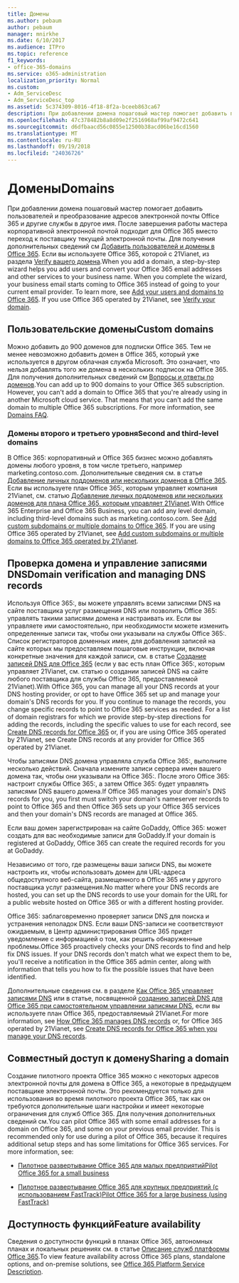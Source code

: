 ```yaml
---
title: Домены
ms.author: pebaum
author: pebaum
manager: mnirkhe
ms.date: 6/10/2017
ms.audience: ITPro
ms.topic: reference
f1_keywords:
- office-365-domains
ms.service: o365-administration
localization_priority: Normal
ms.custom:
- Adm_ServiceDesc
- Adm_ServiceDesc_top
ms.assetid: 5c374309-8016-4f18-8f2a-bceeb863ca67
description: При добавлении домена пошаговый мастер помогает добавить пользователей и преобразование адресов электронной почты Office 365 и другие службы в другое имя. После завершения работы мастера корпоративной электронной почтой подходит для Office 365 вместо переход к поставщику текущей электронной почты. Чтобы получить дополнительные сведения, обратитесь к разделу Добавление пользователей и домены в Office 365. Если вы используете Office 365, которой с 21Vianet, из раздела Verify вашего домена.
ms.openlocfilehash: 47c378482b8a8d09e2f2516968af99af9472c641
ms.sourcegitcommit: d6dfbaacd56c0855e12500b38acd06be16cd1560
ms.translationtype: MT
ms.contentlocale: ru-RU
ms.lasthandoff: 09/19/2018
ms.locfileid: "24036726"
---
```

# <a name="domains"></a><span data-ttu-id="c3b99-106">Домены</span><span class="sxs-lookup"><span data-stu-id="c3b99-106">Domains</span></span>

<span data-ttu-id="c3b99-p102">При добавлении домена пошаговый мастер помогает добавить пользователей и преобразование адресов электронной почты Office 365 и другие службы в другое имя. После завершения работы мастера корпоративной электронной почтой подходит для Office 365 вместо переход к поставщику текущей электронной почты. Для получения дополнительных сведений см [Добавить пользователей и домены в Office 365](https://support.office.com/article/6383f56d-3d09-4dcb-9b41-b5f5a5efd611). Если вы используете Office 365, которой с 21Vianet, из раздела [Verify вашего домена](http://go.microsoft.com/fwlink/?LinkID=733344&amp;clcid=0x409).</span><span class="sxs-lookup"><span data-stu-id="c3b99-p102">When you add a domain, a step-by-step wizard helps you add users and convert your Office 365 email addresses and other services to your business name. When you complete the wizard, your business email starts coming to Office 365 instead of going to your current email provider. To learn more, see [Add your users and domains to Office 365](https://support.office.com/article/6383f56d-3d09-4dcb-9b41-b5f5a5efd611). If you use Office 365 operated by 21Vianet, see [Verify your domain](http://go.microsoft.com/fwlink/?LinkID=733344&amp;clcid=0x409).</span></span>
  
## <a name="custom-domains"></a><span data-ttu-id="c3b99-111">Пользовательские домены</span><span class="sxs-lookup"><span data-stu-id="c3b99-111">Custom domains</span></span>
<span data-ttu-id="c3b99-112"><a name="BKMK_CustomDomains"> </a></span><span class="sxs-lookup"><span data-stu-id="c3b99-112"></span></span>

<span data-ttu-id="c3b99-p103">Можно добавить до 900 доменов для подписки Office 365. Тем не менее невозможно добавить домен в Office 365, который уже используется в другом облачная служба Microsoft. Это означает, что нельзя добавлять того же домена в нескольких подписок на Office 365. Для получения дополнительных сведений см [Вопросы и ответы по доменов](https://support.office.com/en-us/article/Domains-FAQ-1272bad0-4bd4-4796-8005-67d6fb3afc5a).</span><span class="sxs-lookup"><span data-stu-id="c3b99-p103">You can add up to 900 domains to your Office 365 subscription. However, you can't add a domain to Office 365 that you're already using in another Microsoft cloud service. That means that you can't add the same domain to multiple Office 365 subscriptions. For more information, see [Domains FAQ](https://support.office.com/en-us/article/Domains-FAQ-1272bad0-4bd4-4796-8005-67d6fb3afc5a).</span></span>
  
### <a name="second-and-third-level-domains"></a><span data-ttu-id="c3b99-117">Домены второго и третьего уровня</span><span class="sxs-lookup"><span data-stu-id="c3b99-117">Second and third-level domains</span></span>
<span data-ttu-id="c3b99-118"><a name="BKMK_SecondAndThirdLevelDomains"> </a></span><span class="sxs-lookup"><span data-stu-id="c3b99-118"></span></span>

<span data-ttu-id="c3b99-p104">В Office 365: корпоративный и Office 365 бизнес можно добавлять домены любого уровня, в том числе третьего, например marketing.contoso.com. Дополнительные сведения см. в статье [Добавление личных поддоменов или нескольких доменов в Office 365](http://go.microsoft.com/fwlink/?LinkID=733345&amp;clcid=0x409). Если вы используете план Office 365:, которым управляет компания 21Vianet, см. статью [Добавление личных поддоменов или нескольких доменов для плана Office 365, которым управляет 21Vianet](http://go.microsoft.com/fwlink/?LinkID=733346&amp;clcid=0x409).</span><span class="sxs-lookup"><span data-stu-id="c3b99-p104">With Office 365 Enterprise and Office 365 Business, you can add any level domain, including third-level domains such as marketing.contoso.com. See [Add custom subdomains or multiple domains to Office 365](http://go.microsoft.com/fwlink/?LinkID=733345&amp;clcid=0x409). If you are using Office 365 operated by 21Vianet, see [Add custom subdomains or multiple domains to Office 365 operated by 21Vianet](http://go.microsoft.com/fwlink/?LinkID=733346&amp;clcid=0x409).</span></span>
  
## <a name="domain-verification-and-managing-dns-records"></a><span data-ttu-id="c3b99-122">Проверка домена и управление записями DNS</span><span class="sxs-lookup"><span data-stu-id="c3b99-122">Domain verification and managing DNS records</span></span>
<span data-ttu-id="c3b99-123"><a name="BKMK_ManagingDNSRecords"> </a></span><span class="sxs-lookup"><span data-stu-id="c3b99-123"></span></span>

<span data-ttu-id="c3b99-p105">Используя Office 365:, вы можете управлять всеми записями DNS на сайте поставщика услуг размещения DNS или позволить Office 365: управлять такими записями домена и настраивать их. Если вы управляете ими самостоятельно, при необходимости можете изменить определенные записи так, чтобы они указывали на службы Office 365:. Список регистраторов доменных имен, для добавления записей на сайте которых мы предоставляем пошаговые инструкции, включая конкретные значения для каждой записи, см. в статье [Создание записей DNS для Office 365](https://go.microsoft.com/fwlink/p/?LinkID=270173) (если у вас есть план Office 365:, которым управляет 21Vianet, см. статью о создании записей DNS на сайте любого поставщика для службы Office 365, предоставляемой 21Vianet).</span><span class="sxs-lookup"><span data-stu-id="c3b99-p105">With Office 365, you can manage all your DNS records at your DNS hosting provider, or opt to have Office 365 set up and manage your domain's DNS records for you. If you continue to manage the records, you change specific records to point to Office 365 services as needed. For a list of domain registrars for which we provide step-by-step directions for adding the records, including the specific values to use for each record, see [Create DNS records for Office 365](https://go.microsoft.com/fwlink/p/?LinkID=270173) or, if you are using Office 365 operated by 21Vianet, see Create DNS records at any provider for Office 365 operated by 21Vianet.</span></span> 
  
<span data-ttu-id="c3b99-127">Чтобы записями DNS домена управляла служба Office 365:, выполните несколько действий. Сначала измените записи сервера имен вашего домена так, чтобы они указывали на Office 365:. После этого Office 365: настроит службы Office 365:, а затем Office 365: будет управлять записями DNS вашего домена.</span><span class="sxs-lookup"><span data-stu-id="c3b99-127">If Office 365 manages your domain's DNS records for you, you first must switch your domain's nameserver records to point to Office 365 and then Office 365 sets up your Office 365 services and then your domain's DNS records are managed at Office 365.</span></span>
  
<span data-ttu-id="c3b99-128">Если ваш домен зарегистрирован на сайте GoDaddy, Office 365: может создать для вас необходимые записи для GoDaddy.</span><span class="sxs-lookup"><span data-stu-id="c3b99-128">If your domain is registered at GoDaddy, Office 365 can create the required records for you at GoDaddy.</span></span> 
  
<span data-ttu-id="c3b99-129">Независимо от того, где размещены ваши записи DNS, вы можете настроить их, чтобы использовать домен для URL-адреса общедоступного веб-сайта, размещенного в Office 365 или у другого поставщика услуг размещения.</span><span class="sxs-lookup"><span data-stu-id="c3b99-129">No matter where your DNS records are hosted, you can set up the DNS records to use your domain for the URL for a public website hosted on Office 365 or with a different hosting provider.</span></span> 
  
<span data-ttu-id="c3b99-p106">Office 365: заблаговременно проверяет записи DNS для поиска и устранения неполадок DNS. Если ваши DNS-записи не соответствуют ожидаемым, в Центр администрирования Office 365 придет уведомление с информацией о том, как решить обнаруженные проблемы.</span><span class="sxs-lookup"><span data-stu-id="c3b99-p106">Office 365 proactively checks your DNS records to find and help fix DNS issues. If your DNS records don't match what we expect them to be, you'll receive a notification in the Office 365 admin center, along with information that tells you how to fix the possible issues that have been identified.</span></span>
  
<span data-ttu-id="c3b99-132">Дополнительные сведения см. в разделе [Как Office 365 управляет записями DNS](https://go.microsoft.com/fwlink/p/?LinkID=270144) или в статье, посвященной [созданию записей DNS для Office 365 при самостоятельном управлении записями DNS](http://go.microsoft.com/fwlink/?LinkID=817326&amp;clcid=0x409), если вы используете план Office 365, предоставляемый 21Vianet.</span><span class="sxs-lookup"><span data-stu-id="c3b99-132">For more information, see [How Office 365 manages DNS records](https://go.microsoft.com/fwlink/p/?LinkID=270144) or, for Office 365 operated by 21Vianet, see [Create DNS records for Office 365 when you manage your DNS records](http://go.microsoft.com/fwlink/?LinkID=817326&amp;clcid=0x409).</span></span>
  
## <a name="sharing-a-domain"></a><span data-ttu-id="c3b99-133">Совместный доступ к домену</span><span class="sxs-lookup"><span data-stu-id="c3b99-133">Sharing a domain</span></span>
<span data-ttu-id="c3b99-134"><a name="BKMK_ManagingDNSRecords"> </a></span><span class="sxs-lookup"><span data-stu-id="c3b99-134"></span></span>

<span data-ttu-id="c3b99-p107">Создание пилотного проекта Office 365 можно с некоторых адресов электронной почты для домена в Office 365, а некоторые в предыдущем поставщике электронной почты. Это рекомендуется только для использования во время пилотного проекта Office 365, так как он требуются дополнительные шаги настройки и имеет некоторые ограничения для служб Office 365. Для получения дополнительных сведений см.</span><span class="sxs-lookup"><span data-stu-id="c3b99-p107">You can pilot Office 365 with some email addresses for a domain on Office 365, and some on your previous email provider. This is recommended only for use during a pilot of Office 365, because it requires additional setup steps and has some limitations for Office 365 services. For more information, see:</span></span>
  
- [<span data-ttu-id="c3b99-138">Пилотное развертывание Office 365 для малых предприятий</span><span class="sxs-lookup"><span data-stu-id="c3b99-138">Pilot Office 365 for a small business</span></span>](https://support.office.com/article/39cee536-6a03-40cf-b9c1-f301bb6001d7)
    
- [<span data-ttu-id="c3b99-139">Пилотное развертывание Office 365 для крупных предприятий (с использованием FastTrack)</span><span class="sxs-lookup"><span data-stu-id="c3b99-139">Pilot Office 365 for a large business (using FastTrack)</span></span>](https://fasttrack.office.com/onboard)
    
## <a name="feature-availability"></a><span data-ttu-id="c3b99-140">Доступность функций</span><span class="sxs-lookup"><span data-stu-id="c3b99-140">Feature availability</span></span>
<span data-ttu-id="c3b99-141"><a name="BKMK_ManagingDNSRecords"> </a></span><span class="sxs-lookup"><span data-stu-id="c3b99-141"></span></span>

<span data-ttu-id="c3b99-142">Сведения о доступности функций в планах Office 365, автономных планах и локальных решениях см. в статье [Описание служб платформы Office 365](https://technet.microsoft.com/en-us/library/office-365-platform-service-description.aspx).</span><span class="sxs-lookup"><span data-stu-id="c3b99-142">To view feature availability across Office 365 plans, standalone options, and on-premise solutions, see [Office 365 Platform Service Description](https://technet.microsoft.com/en-us/library/office-365-platform-service-description.aspx).</span></span>
  

